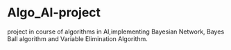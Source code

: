 ﻿# Algo_AI-project
project in course of algorithms in AI,implementing Bayesian Network, Bayes Ball algorithm and Variable Elimination Algorithm.
